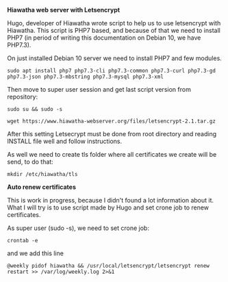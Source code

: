 **Hiawatha web server with Letsencrypt**

Hugo, developer of Hiawatha wrote script to help us to use letsencrypt with Hiawatha. This script is PHP7 based, and because of that we need to install PHP7 (in period of writing this documentation on Debian 10, we have PHP7.3).

On just installed Debian 10 server we need to install PHP7 and few modules.

```sudo apt install php7 php7.3-cli php7.3-common php7.3-curl php7.3-gd php7.3-json php7.3-mbstring php7.3-mysql php7.3-xml```

Then move to super user session and get last script version from repository:

```sudo su && sudo -s```

```wget https://www.hiawatha-webserver.org/files/letsencrypt-2.1.tar.gz```

After this setting Letsecrypt must be done from root directory and reading INSTALL file well and follow instructions.

As well we need to create tls folder where all certificates we create will be send, to do that:

```mkdir /etc/hiawatha/tls```

**Auto renew certificates**

This is work in progress, because I didn't found a lot information about it. What I will try is to use script made by Hugo and set crone job to renew certificates.

As super user (sudo -s), we need to set crone job:

```crontab -e```

  and we add this line

```@weekly pidof hiawatha && /usr/local/letsencrypt/letsencrypt renew restart >> /var/log/weekly.log 2>&1```
